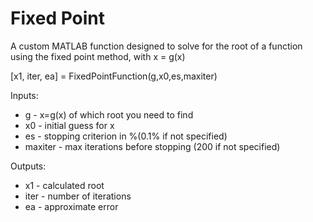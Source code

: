 # Fixed Point

A custom MATLAB function designed to solve for the root of a function using the
fixed point method, with x = g(x)<brk />

[x1, iter, ea] = FixedPointFunction(g,x0,es,maxiter)<brk />

Inputs:
- g - x=g(x) of which root you need to find
- x0 - initial guess for x
- es - stopping criterion in %(0.1% if not specified)
- maxiter - max iterations before stopping (200 if not specified)<brk />

Outputs:
- x1 - calculated root
- iter - number of iterations
- ea - approximate error
